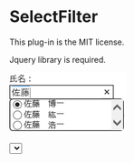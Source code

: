 # SelectFilter
This plug-in is the MIT license.

Jquery library is required.

![エビフライトライアングル](image/image.png "サンプル")

<select id="select-name" name="select-name">

$('#select-name').SelectFilter('init',{delay: 300});
